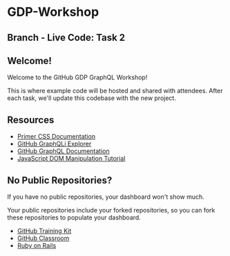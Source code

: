 # GDP-Workshop

## Branch - Live Code: Task 2

## Welcome!

Welcome to the GitHub GDP GraphQL Workshop!

This is where example code will be hosted and shared with attendees. After each task, we'll update this codebase with the new project.

## Resources

- [Primer CSS Documentation](http://primercss.io/scaffolding/)
- [GitHub GraphQLi Explorer](https://developer.github.com/v4/explorer/)
- [GitHub GraphQL Documentation](https://developer.github.com/v4/reference/)
- [JavaScript DOM Manipulation Tutorial](http://callmenick.com/post/basics-javascript-dom-manipulation)

## No Public Repositories?

If you have no public repositories, your dashboard won't show much.

Your public repositories include your forked repositories, so you can fork these repositories to populate your dashboard.

- [GitHub Training Kit](https://github.com/github/training-kit)
- [GitHub Classroom](https://github.com/education/classroom)
- [Ruby on Rails](https://github.com/rails/rails)
